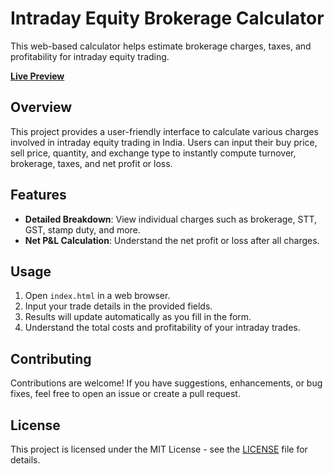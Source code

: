 # Intraday Equity Brokerage Calculator

This web-based calculator helps estimate brokerage charges, taxes, and profitability for intraday equity trading.

 [**Live Preview**](https://rohanworld.github.io/brokeragecalculator/)

## Overview

This project provides a user-friendly interface to calculate various charges involved in intraday equity trading in India. Users can input their buy price, sell price, quantity, and exchange type to instantly compute turnover, brokerage, taxes, and net profit or loss.

## Features
- **Detailed Breakdown**: View individual charges such as brokerage, STT, GST, stamp duty, and more.
- **Net P&L Calculation**: Understand the net profit or loss after all charges.


## Usage

1. Open `index.html` in a web browser.
2. Input your trade details in the provided fields.
3. Results will update automatically as you fill in the form.
4. Understand the total costs and profitability of your intraday trades.

## Contributing

Contributions are welcome! If you have suggestions, enhancements, or bug fixes, feel free to open an issue or create a pull request.

## License

This project is licensed under the MIT License - see the [LICENSE](LICENSE) file for details.
